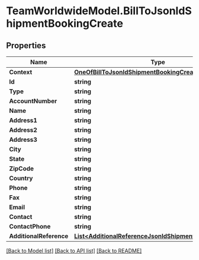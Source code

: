 # TeamWorldwideModel.BillToJsonldShipmentBookingCreate
## Properties

Name | Type | Description | Notes
------------ | ------------- | ------------- | -------------
**Context** | [**OneOfBillToJsonldShipmentBookingCreateContext**](OneOfBillToJsonldShipmentBookingCreateContext.md) |  | [optional] 
**Id** | **string** |  | [optional] 
**Type** | **string** |  | [optional] 
**AccountNumber** | **string** |  | [optional] 
**Name** | **string** |  | [optional] 
**Address1** | **string** |  | 
**Address2** | **string** |  | [optional] 
**Address3** | **string** |  | [optional] 
**City** | **string** |  | 
**State** | **string** |  | [optional] 
**ZipCode** | **string** |  | 
**Country** | **string** |  | 
**Phone** | **string** |  | [optional] 
**Fax** | **string** |  | [optional] 
**Email** | **string** |  | [optional] 
**Contact** | **string** |  | [optional] 
**ContactPhone** | **string** |  | [optional] 
**AdditionalReference** | [**List&lt;AdditionalReferenceJsonldShipmentBookingCreate&gt;**](AdditionalReferenceJsonldShipmentBookingCreate.md) |  | [optional] 

[[Back to Model list]](../README.md#documentation-for-models) [[Back to API list]](../README.md#documentation-for-api-endpoints) [[Back to README]](../README.md)

